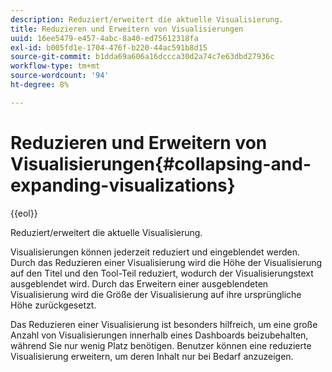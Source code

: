 ```yaml
---
description: Reduziert/erweitert die aktuelle Visualisierung.
title: Reduzieren und Erweitern von Visualisierungen
uuid: 16ee5479-e457-4abc-8a40-ed75612318fa
exl-id: b005fd1e-1704-476f-b220-44ac591b8d15
source-git-commit: b1dda69a606a16dccca30d2a74c7e63dbd27936c
workflow-type: tm+mt
source-wordcount: '94'
ht-degree: 8%

---
```


# Reduzieren und Erweitern von Visualisierungen{#collapsing-and-expanding-visualizations}

{{eol}}

Reduziert/erweitert die aktuelle Visualisierung.

Visualisierungen können jederzeit reduziert und eingeblendet werden. Durch das Reduzieren einer Visualisierung wird die Höhe der Visualisierung auf den Titel und den Tool-Teil reduziert, wodurch der Visualisierungstext ausgeblendet wird. Durch das Erweitern einer ausgeblendeten Visualisierung wird die Größe der Visualisierung auf ihre ursprüngliche Höhe zurückgesetzt.

Das Reduzieren einer Visualisierung ist besonders hilfreich, um eine große Anzahl von Visualisierungen innerhalb eines Dashboards beizubehalten, während Sie nur wenig Platz benötigen. Benutzer können eine reduzierte Visualisierung erweitern, um deren Inhalt nur bei Bedarf anzuzeigen.
